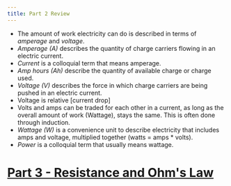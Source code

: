 ```yaml
---
title: Part 2 Review
---
```


 * The amount of work electricity can do is described in terms of _amperage_ and _voltage_.
 * _Amperage (A)_ describes the quantity of charge carriers flowing in an electric current.
 * _Current_ is a colloquial term that means amperage.
 * _Amp hours (Ah)_ describe the quantity of available charge or charge used.
 * _Voltage (V)_ describes the force in which charge carriers are being pushed in an electric current.
 * Voltage is relative [current drop]
 * Volts and amps can be traded for each other in a current, as long as the overall amount of work (Wattage), stays the same. This is often done through induction.
 * _Wattage (W)_ is a convenience unit to describe electricity that includes amps and voltage, multiplied together (watts = amps * volts).
 * _Power_ is a colloquial term that usually means wattage.

# [Part 3 - Resistance and Ohm's Law](../../Part3/Resistors)

<br/>